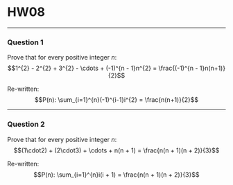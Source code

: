 # HW08
---
### Question 1

Prove that for every positive integer $n$:  
$$1^{2} - 2^{2} + 3^{2} - \cdots + (-1)^{n - 1}n^{2} = \frac{(-1)^{n - 1}n(n+1)}{2}$$

Re-written: 
$$P(n): \sum_{i=1}^{n}(-1)^{i-1}i^{2} = \frac{n(n+1)}{2}$$

---
### Question 2

Prove that for every positive integer $n$: 
$$(1\cdot2) + (2\cdot3) + \cdots + n(n + 1) = \frac{n(n + 1)(n + 2)}{3}$$

Re-written: 
$$P(n): \sum_{i=1}^{n}i(i + 1) = \frac{n(n + 1)(n + 2)}{3}$$
